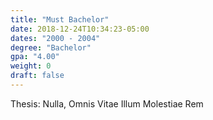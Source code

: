 ```yaml
---
title: "Must Bachelor"
date: 2018-12-24T10:34:23-05:00
dates: "2000 - 2004"
degree: "Bachelor"
gpa: "4.00"
weight: 0
draft: false
---
```

Thesis: Nulla, Omnis Vitae Illum Molestiae Rem
